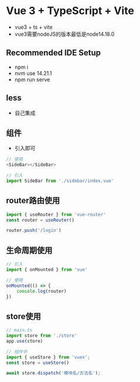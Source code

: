 # Vue 3 + TypeScript + Vite

+ vue3 + ts + vite
+ vue3需要nodeJS的版本最低是node14.18.0

## Recommended IDE Setup
+ npm i
+ nvm use 14.21.1
+ npm run serve

## less

+ 自己集成

## 组件
+ 引入即可

````js
// 使用
<SideBar></SideBar>

// 引入
import SideBar from './sidebar/index.vue'
````

## router路由使用

````js
import { useRouter } from 'vue-router'
const router = useRouter()

router.push('/login')
````

## 生命周期使用

````js
// 引入
import { onMounted } from 'vue'

// 使用
onMounted(() => {
    console.log(router)
})
````

## store使用

````js
// main.ts
import store from './store'
app.use(store)

// 组件中
import { useStore } from 'vuex';
const store = useStore()

await store.dispatch('模块名/方法名');

````